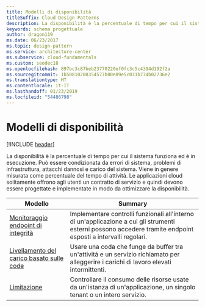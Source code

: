 ```yaml
---
title: Modelli di disponibilità
titleSuffix: Cloud Design Patterns
description: La disponibilità è la percentuale di tempo per cui il sistema funziona ed è in esecuzione. Può essere condizionata da errori di sistema, problemi di infrastruttura, attacchi dannosi e carico del sistema. Viene in genere misurata come percentuale del tempo di attività. Le applicazioni cloud solitamente offrono agli utenti un contratto di servizio e quindi devono essere progettate e implementate in modo da ottimizzare la disponibilità.
keywords: schema progettuale
author: dragon119
ms.date: 06/23/2017
ms.topic: design-pattern
ms.service: architecture-center
ms.subservice: cloud-fundamentals
ms.custom: seodec18
ms.openlocfilehash: 897bc3c87beb23770220ef0fc3c5c4394d192f2a
ms.sourcegitcommit: 1b50810208354577b00e89e5c031b774b02736e2
ms.translationtype: HT
ms.contentlocale: it-IT
ms.lasthandoff: 01/23/2019
ms.locfileid: "54486798"
---
```

# <a name="availability-patterns"></a>Modelli di disponibilità

[!INCLUDE [header](../../_includes/header.md)]

La disponibilità è la percentuale di tempo per cui il sistema funziona ed è in esecuzione. Può essere condizionata da errori di sistema, problemi di infrastruttura, attacchi dannosi e carico del sistema. Viene in genere misurata come percentuale del tempo di attività. Le applicazioni cloud solitamente offrono agli utenti un contratto di servizio e quindi devono essere progettate e implementate in modo da ottimizzare la disponibilità.

|                            Modello                             |                                                           Summary                                                            |
|----------------------------------------------------------------|------------------------------------------------------------------------------------------------------------------------------|
| [Monitoraggio endpoint di integrità](../health-endpoint-monitoring.md) | Implementare controlli funzionali all'interno di un'applicazione a cui gli strumenti esterni possono accedere tramite endpoint esposti a intervalli regolari. |
|  [Livellamento del carico basato sulle code](../queue-based-load-leveling.md)  | Usare una coda che funge da buffer tra un'attività e un servizio richiamato per alleggerire i carichi di lavoro elevati intermittenti.  |
|                 [Limitazione](../throttling.md)                 |   Controllare il consumo delle risorse usate da un'istanza di un'applicazione, un singolo tenant o un intero servizio.    |
